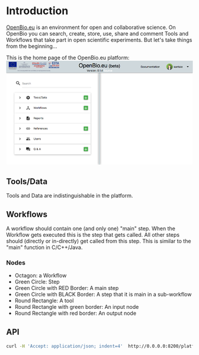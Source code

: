 
# Introduction
[OpenBio.eu](https://www.openbio.eu) is an environment for open and collaborative science. 
On OpenBio you can search, create, store, use, share and comment Tools and Workflows that take part in open scientific experiments. 
But let's take things from the beginning...

This is the home page of the OpenBio.eu platform:
![img](screenshots/screen_1.png)



## Tools/Data
Tools and Data are indistinguishable in the platform. 
 


## Workflows 
A workflow should contain one (and only one) "main" step. When the Workflow gets executed this is the step that gets called. All other steps should (directly or in-directly) get called from this step. This is similar to the "main" function in C/C++/Java.

### Nodes
* Octagon: a Workflow
* Green Circle: Step
* Green Circle with RED Border: A main step
* Green Circle with BLACK Border: A step that it is main in a sub-workflow 
* Round Rectangle: A tool
* Round Rectangle with green border: An input node
* Round Rectangle with red border: An output node

## API
```bash
curl -H 'Accept: application/json; indent=4'  http://0.0.0.0:8200/platform/rest/tools/
```

